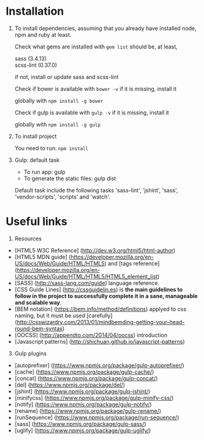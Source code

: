 
# Installation

1. To install dependencies, assuming that you already have installed node, npm and ruby at least.

   Check what gems are installed with `gem list` should be, at least,

      sass (3.4.13)  
      scss-lint (0.37.0)

   if not, install or update sass and scss-lint

   Check if bower is available with `bower -v` if it is missing, install it

   globally with `npm install -g bower`

   Check if gulp is available with `gulp -v` if it is missing, install it

   globally with `npm install -g gulp`


2. To install project

   You need to run: `npm install`


3. Gulp: default task

    * To run app: gulp   
    * To generate the static files: gulp dist

   Default task include the following tasks 'sass-lint', 'jshint', 'sass', 'vendor-scripts', 'scripts' and 'watch'.


# Useful links

1. Resources

  * [HTML5 W3C Reference] (http://dev.w3.org/html5/html-author)
  * [HTML5 MDN guide] (https://developer.mozilla.org/en-US/docs/Web/Guide/HTML/HTML5) and [tags reference] (https://developer.mozilla.org/en-US/docs/Web/Guide/HTML/HTML5/HTML5_element_list)
  * [SASS] (http://sass-lang.com/guide) language reference.
  * [CSS Guide Lines] (http://cssguidelin.es) is **the main guidelines to follow in the project to successfully complete it in a sane, manageable and scalable way**.
  * [BEM notation] (https://bem.info/method/definitions) applyed to css naming, but it must be used [carefully] (http://csswizardry.com/2013/01/mindbemding-getting-your-head-round-bem-syntax)
  * [OOCSS] (http://appendto.com/2014/04/oocss) introduction
  * [Javascript patterns] (http://shichuan.github.io/javascript-patterns)

3. Gulp plugins

  * [autoprefixer] (https://www.npmjs.org/package/gulp-autoprefixer/)
  * [cache] (https://www.npmjs.org/package/gulp-cache/)
  * [concat] (https://www.npmjs.org/package/gulp-concat/)
  * [del] (https://www.npmjs.org/package/del/)
  * [jshint] (https://www.npmjs.org/package/gulp-jshint/)
  * [minifycss] (https://www.npmjs.org/package/gulp-minify-css/)
  * [notify] (https://www.npmjs.org/package/gulp-notify/)
  * [rename] (https://www.npmjs.org/package/gulp-rename/)
  * [runSequence] (https://www.npmjs.org/package/run-sequence/)
  * [sass] (https://www.npmjs.org/package/gulp-sass/)
  * [uglify] (https://www.npmjs.org/package/gulp-uglify/)
